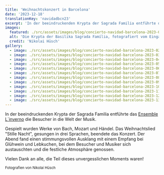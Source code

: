 ```yaml
---
title: 'Weihnachtskonzert in Barcelona'
date: '2023-12-18'
translationKey: 'navidadbcn23'
excerpt: 'In der beeindruckenden Krypta der Sagrada Familia entführte das Ensemble L´inverno die Besucher in die Welt der Musik.'
images:
  featured: ./src/assets/images/blog/concierto-navidad-barcelona-2023-01.jpg
  alt: 'Die Krypta der Basilika Sagrada Família, fotografiert vom Eingangsbereich aus, mit allen Plätzen voll besetzt, kurz vor Beginn des Konzerts'
  credit: 'Nikolai Hüsch'
gallery:
  - image: ./src/assets/images/blog/concierto-navidad-barcelona-2023-02.jpg
  - image: ./src/assets/images/blog/concierto-navidad-barcelona-2023-03.jpg
  - image: ./src/assets/images/blog/concierto-navidad-barcelona-2023-04.jpg
  - image: ./src/assets/images/blog/concierto-navidad-barcelona-2023-05.jpg
  - image: ./src/assets/images/blog/concierto-navidad-barcelona-2023-06.jpg
  - image: ./src/assets/images/blog/concierto-navidad-barcelona-2023-07.jpg
  - image: ./src/assets/images/blog/concierto-navidad-barcelona-2023-08.jpg
  - image: ./src/assets/images/blog/concierto-navidad-barcelona-2023-09.jpg
  - image: ./src/assets/images/blog/concierto-navidad-barcelona-2023-10.jpg
  - image: ./src/assets/images/blog/concierto-navidad-barcelona-2023-11.jpg
  - image: ./src/assets/images/blog/concierto-navidad-barcelona-2023-12.jpg
  - image: ./src/assets/images/blog/concierto-navidad-barcelona-2023-13.jpg
---
```


In der beeindruckenden Krypta der Sagrada Familia entführte das [Ensemble L´inverno](/de/kuenstler/ensemble-linverno/) die Besucher in die Welt der Musik.

Gespielt wurden Werke von Bach, Mozart und Händel. Das Weihnachtslied "Stille Nacht", gesungen in drei Sprachen, beendete das Konzert. Der Abend fand einen stimmungsvollen Ausklang mit einem Empfang bei Glühwein und Lebkuchen, bei dem Besucher und Musiker sich austauschten und die festliche Atmosphäre genossen.

Vielen Dank an alle, die Teil dieses unvergesslichen Moments waren!

<small>Fotografien von Nikolai Hüsch</small>

